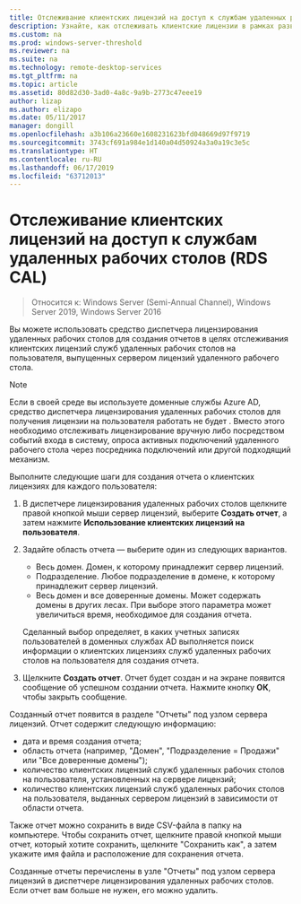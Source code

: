 ```yaml
---
title: Отслеживание клиентских лицензий на доступ к службам удаленных рабочих столов (RDS CAL)
description: Узнайте, как отслеживать клиентские лицензии в рамках развертывания служб удаленных рабочих столов.
ms.custom: na
ms.prod: windows-server-threshold
ms.reviewer: na
ms.suite: na
ms.technology: remote-desktop-services
ms.tgt_pltfrm: na
ms.topic: article
ms.assetid: 80d82d30-3ad0-4a8c-9a9b-2773c47eee19
author: lizap
ms.author: elizapo
ms.date: 05/11/2017
manager: dongill
ms.openlocfilehash: a3b106a23660e1608231623bfd048669d97f9719
ms.sourcegitcommit: 3743cf691a984e1d140a04d50924a3a0a19c3e5c
ms.translationtype: HT
ms.contentlocale: ru-RU
ms.lasthandoff: 06/17/2019
ms.locfileid: "63712013"
---
```

# <a name="track-your-remote-desktop-services-client-access-licenses-rds-cals"></a>Отслеживание клиентских лицензий на доступ к службам удаленных рабочих столов (RDS CAL)

>Относится к: Windows Server (Semi-Annual Channel), Windows Server 2019, Windows Server 2016

Вы можете использовать средство диспетчера лицензирования удаленных рабочих столов для создания отчетов в целях отслеживания клиентских лицензий служб удаленных рабочих столов на пользователя, выпущенных сервером лицензий удаленного рабочего стола.

> [!NOTE]
>  Если в своей среде вы используете доменные службы Azure AD, средство диспетчера лицензирования удаленных рабочих столов для получения лицензии на пользователя работать не будет . Вместо этого необходимо отслеживать лицензирование вручную либо посредством событий входа в систему, опроса активных подключений удаленного рабочего стола через посредника подключений или другой подходящий механизм. 

Выполните следующие шаги для создания отчета о клиентских лицензиях для каждого пользователя:

1. В диспетчере лицензирования удаленных рабочих столов щелкните правой кнопкой мыши сервер лицензий, выберите **Создать отчет**, а затем нажмите **Использование клиентских лицензий на пользователя**.
2. Задайте область отчета — выберите один из следующих вариантов.
   - Весь домен. Домен, к которому принадлежит сервер лицензий.
   - Подразделение. Любое подразделение в домене, к которому принадлежит сервер лицензий.
   - Весь домен и все доверенные домены. Может содержать домены в других лесах. При выборе этого параметра может увеличиться время, необходимое для создания отчета.

   Сделанный выбор определяет, в каких учетных записях пользователей в доменных службах AD выполняется поиск информации о клиентских лицензиях служб удаленных рабочих столов на пользователя для создания отчета.
3. Щелкните **Создать отчет**. Отчет будет создан и на экране появится сообщение об успешном создании отчета. Нажмите кнопку **ОК**, чтобы закрыть сообщение.

Созданный отчет появится в разделе "Отчеты" под узлом сервера лицензий. Отчет содержит следующую информацию:

- дата и время создания отчета;
- область отчета (например, "Домен", "Подразделение = Продажи" или "Все доверенные домены");
- количество клиентских лицензий служб удаленных рабочих столов на пользователя, установленных на сервере лицензий;
- количество клиентских лицензий служб удаленных рабочих столов на пользователя, выданных сервером лицензий в зависимости от области отчета.

Также отчет можно сохранить в виде CSV-файла в папку на компьютере. Чтобы сохранить отчет, щелкните правой кнопкой мыши отчет, который хотите сохранить, щелкните "Сохранить как", а затем укажите имя файла и расположение для сохранения отчета.

Созданные отчеты перечислены в узле "Отчеты" под узлом сервера лицензий в диспетчере лицензирования удаленных рабочих столов. Если отчет вам больше не нужен, его можно удалить.
